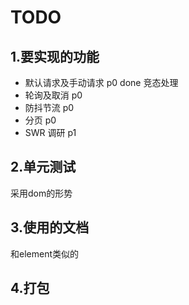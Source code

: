 # TODO
## 1.要实现的功能
- 默认请求及手动请求 p0 done  竞态处理
- 轮询及取消 p0 
- 防抖节流 p0
- 分页 p0
- SWR 调研 p1

## 2.单元测试
采用dom的形势

## 3.使用的文档
和element类似的

## 4.打包